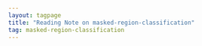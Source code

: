 ```yaml
---
layout: tagpage
title: "Reading Note on masked-region-classification"
tag: masked-region-classification
---
```

